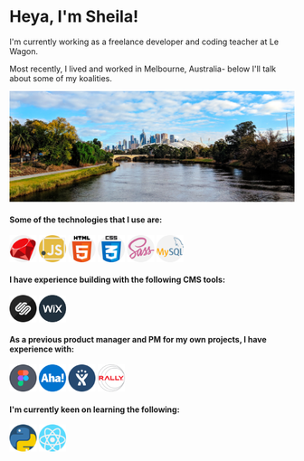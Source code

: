 <h1 class="text-center"> Heya, I'm Sheila! </h1>

 
<p>I'm currently working as a freelance developer and coding teacher at Le Wagon.</p>

<p>Most recently, I lived and worked in Melbourne, Australia- below I'll talk about some of my koalities.</p>

<img src="images/melbourne.jpg">

<h4>Some of the technologies that I use are: </h4>
<p float="left">
 <img src="images/ruby.png" height="48px">     <img src="images/javascript.png" height="48px">     <img src="images/html-5.png" height="48px">     <img src="images/css.png" height="48px">     <img src="images/sass.png" height="48px">     <img src="images/mysql.png" height="48px">
 </p>

<h4>I have experience building with the following CMS tools: </h4>
<p float="left">
 <img src="images/squarespace.png" height="48px">     <img src="images/wix.png" height="48px">
</p>

<h4>As a previous product manager and PM for my own projects, I have experience with: </h4>
<p float="left">
 <img src="images/figma.png" height="48px">     <img src="images/aha.png" height="48px">     <img src="images/jira.png" height="48px">     <img src="images/rally.png" height="48px">
</p>

<h4>I'm currently keen on learning the following: </h4>
<p float="left">
 <img src="images/python.png" height="48px">     <img src="images/react.png" height="48px">
</p>


<!--
**sheesh19/sheesh19** is a ✨ _special_ ✨ repository because its `README.md` (this file) appears on your GitHub profile.

Here are some ideas to get you started:

- 🔭 I’m currently working on ...
- 🌱 I’m currently learning ...
- 👯 I’m looking to collaborate on ...
- 🤔 I’m looking for help with ...
- 💬 Ask me about ...
- 📫 How to reach me: ...
- 😄 Pronouns: ...
- ⚡ Fun fact: ...
-->
